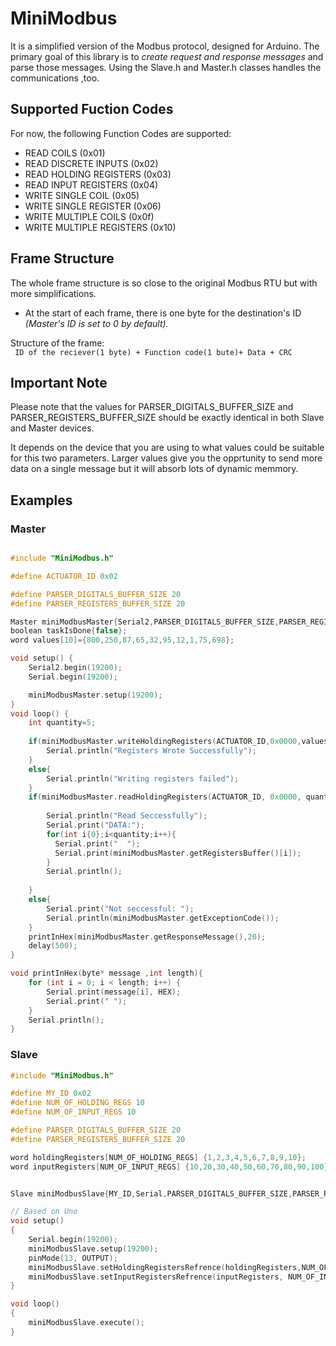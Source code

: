 # MiniModbus

It is a simplified version of the Modbus protocol, designed for Arduino. The primary goal of this library is to _create request and response messages_ and parse those messages. Using the Slave.h and Master.h classes handles the communications ,too.

## Supported Fuction Codes
For now, the following Function Codes are supported:
* READ COILS (0x01)
* READ DISCRETE INPUTS  (0x02)
* READ HOLDING REGISTERS  (0x03)
* READ INPUT REGISTERS (0x04)
* WRITE SINGLE COIL (0x05)
* WRITE SINGLE REGISTER (0x06)
* WRITE MULTIPLE COILS  (0x0f)
* WRITE MULTIPLE REGISTERS  (0x10)

## Frame Structure

The whole frame structure is so close to the original Modbus RTU but with more simplifications. 
* At the start of each frame, there is one byte for the destination's ID _(Master's ID is set to 0 by default)._

Structure of the frame:  
` ID of the reciever(1 byte) + Function code(1 bute)+ Data + CRC`

## Important Note
Please note that the values for PARSER_DIGITALS_BUFFER_SIZE and PARSER_REGISTERS_BUFFER_SIZE should be exactly identical in both Slave and Master devices.

It depends on the device that you are using to what values could be suitable for this two parameters. Larger values give you the opprtunity to send more data on a single message but it will absorb lots of dynamic memmory.


## Examples
### Master

```C++

#include "MiniModbus.h"

#define ACTUATOR_ID 0x02

#define PARSER_DIGITALS_BUFFER_SIZE 20
#define PARSER_REGISTERS_BUFFER_SIZE 20

Master miniModbusMaster{Serial2,PARSER_DIGITALS_BUFFER_SIZE,PARSER_REGISTERS_BUFFER_SIZE}; ///////////
boolean taskIsDone{false};
word values[10]={800,250,87,65,32,95,12,1,75,698};

void setup() {
    Serial2.begin(19200);
    Serial.begin(19200);

    miniModbusMaster.setup(19200);    
}
void loop() {
    int quantity=5;
    
    if(miniModbusMaster.writeHoldingRegisters(ACTUATOR_ID,0x0000,values,quantity)){
        Serial.println("Registers Wrote Successfully");
    }
    else{
        Serial.println("Writing registers failed");
    }
    if(miniModbusMaster.readHoldingRegisters(ACTUATOR_ID, 0x0000, quantity)){
    
        Serial.println("Read Seccessfully");
        Serial.print("DATA:");
        for(int i{0};i<quantity;i++){
          Serial.print("  ");
          Serial.print(miniModbusMaster.getRegistersBuffer()[i]);    
        }
        Serial.println();
        
    }
    else{
        Serial.print("Not seccessful: ");
        Serial.println(miniModbusMaster.getExceptionCode());
    }
    printInHex(miniModbusMaster.getResponseMessage(),20);
    delay(500);    
}

void printInHex(byte* message ,int length){
    for (int i = 0; i < length; i++) {
        Serial.print(message[i], HEX);
        Serial.print(" ");
    }
    Serial.println();
}

```

### Slave

``` C++
#include "MiniModbus.h"

#define MY_ID 0x02
#define NUM_OF_HOLDING_REGS 10
#define NUM_OF_INPUT_REGS 10

#define PARSER_DIGITALS_BUFFER_SIZE 20
#define PARSER_REGISTERS_BUFFER_SIZE 20

word holdingRegisters[NUM_OF_HOLDING_REGS] {1,2,3,4,5,6,7,8,9,10};
word inputRegisters[NUM_OF_INPUT_REGS] {10,20,30,40,50,60,70,80,90,100};


Slave miniModbusSlave{MY_ID,Serial,PARSER_DIGITALS_BUFFER_SIZE,PARSER_REGISTERS_BUFFER_SIZE};

// Based on Uno
void setup()
{
    Serial.begin(19200);
    miniModbusSlave.setup(19200);
    pinMode(13, OUTPUT);
    miniModbusSlave.setHoldingRegistersRefrence(holdingRegisters,NUM_OF_HOLDING_REGS);
    miniModbusSlave.setInputRegistersRefrence(inputRegisters, NUM_OF_INPUT_REGS);
}

void loop()
{
    miniModbusSlave.execute();
}

```
